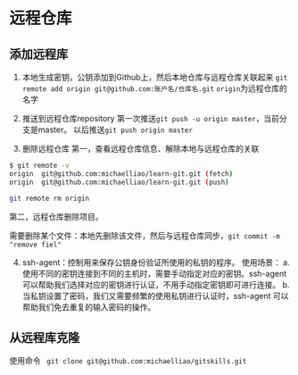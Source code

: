 # 远程仓库

## 添加远程库

1. 本地生成密钥，公钥添加到Github上，然后本地仓库与远程仓库关联起来
`git remote add origin git@github.com:账户名/仓库名.git`
`origin`为远程仓库的名字

2. 推送到远程仓库repository
第一次推送`git push -u origin master`，当前分支是master。
以后推送`git push origin master`

3. 删除远程仓库
第一，查看远程仓库信息、解除本地与远程仓库的关联

```bash
$ git remote -v
origin  git@github.com:michaelliao/learn-git.git (fetch)
origin  git@github.com:michaelliao/learn-git.git (push)

git remote rm origin
```

第二，远程仓库删除项目。

需要删除某个文件：本地先删除该文件，然后与远程仓库同步，`git commit -m "remove fiel"`

4. ssh-agent：控制用来保存公钥身份验证所使用的私钥的程序。
使用场景：
    a. 使用不同的密钥连接到不同的主机时，需要手动指定对应的密钥。ssh-agent 可以帮助我们选择对应的密钥进行认证，不用手动指定密钥即可进行连接。 
    b.当私钥设置了密码，我们又需要频繁的使用私钥进行认证时，ssh-agent 可以帮助我们免去重复的输入密码的操作。



## 从远程库克隆
使用命令
` git clone git@github.com:michaelliao/gitskills.git`
